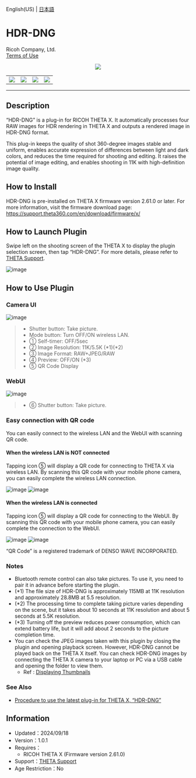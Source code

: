 English(US) | [日本語](README.ja.md)

# HDR-DNG
Ricoh Company, Ltd.  
[Terms of Use](https://theta360.com/en/legal/terms_of_use_plugins/)

<div align="center">
 <img src="assets/1.png">

 <table>
  <tr>
   <td><img src="../../resources/common/img/noimg.png"></td>
   <td><img src="../../resources/common/img/noimg.png"></td>
   <td><img src="../../resources/common/img/noimg.png"></td>
   <td><img src="../../resources/common/img/noimg.png"></td>
  </tr>
 </table>
</div>

***

## Description

“HDR-DNG” is a plug-in for RICOH THETA X. It automatically processes four RAW images for HDR rendering in THETA X and outputs a rendered image in HDR-DNG format.  
  
This plug-in keeps the quality of shot 360-degree images stable and uniform, enables accurate expression of differences between light and dark colors, and reduces the time required for shooting and editing. It raises the potential of image editing, and enables shooting in 11K with high-definition image quality.  

## How to Install

HDR-DNG is pre-installed on THETA X firmware version 2.61.0 or later. For more information, visit the firmware download page:  
https://support.theta360.com/en/download/firmware/x/  

## How to Launch Plugin

Swipe left on the shooting screen of the THETA X to display the plugin selection screen, then tap “HDR-DNG”. For more details, please refer to [THETA Support](https://support.theta360.com/en/manual/x/content/menu-plugin.html).  

![image](assets/plugin_1_launch.png)  

## How to Use Plugin

### Camera UI

![image](assets/plugin_2_camera_ui.png)  

> * Shutter button: Take picture.  
> * Mode button: Turn OFF/ON wireless LAN.  
> * ① Self-timer: OFF/5sec  
> * ② Image Resolution: 11K/5.5K (\*1)(\*2)  
> * ③ Image Format: RAW+JPEG/RAW  
> * ④ Preview: OFF/ON (\*3)  
> * ⑤ QR Code Display  

### WebUI

![image](assets/plugin_3_web_ui.png)  

> * ⑥ Shutter button: Take picture.  

### Easy connection with QR code

You can easily connect to the wireless LAN and the WebUI with scanning QR code.

#### When the wireless LAN is NOT connected  

Tapping icon ⑤ will display a QR code for connecting to THETA X via wireless LAN. By scanning this QR code with your mobile phone camera, you can easily complete the wireless LAN connection.  

![image](assets/plugin_4_tap_qr_icon_1.png) 
![image](assets/plugin_5_tap_qr_icon_2.png)  

#### When the wireless LAN is connected  

Tapping icon ⑤ will display a QR code for connecting to the WebUI. By scanning this QR code with your mobile phone camera, you can easily complete the connection to the WebUI.  

![image](assets/plugin_6_tap_qr_icon_3.png) 
![image](assets/plugin_7_tap_qr_icon_4.png)  

“QR Code” is a registered trademark of DENSO WAVE INCORPORATED.

### Notes

- Bluetooth remote control can also take pictures. To use it, you need to pair it in advance before starting the plugin.  
- (\*1) The file size of HDR-DNG is approximately 115MB at 11K resolution and approximately 28.8MB at 5.5 resolution.  
- (\*2) The processing time to complete taking picture varies depending on the scene, but it takes about 10 seconds at 11K resolution and about 5 seconds at 5.5K resolution.  
- (\*3) Turning off the preview reduces power consumption, which can extend battery life, but it will add about 2 seconds to the picture completion time.  
- You can check the JPEG images taken with this plugin by closing the plugin and opening playback screen. However, HDR-DNG cannot be played back on the THETA X itself. You can check HDR-DNG images by connecting the THETA X camera to your laptop or PC via a USB cable and opening the folder to view them.  
  - Ref : [Displaying Thumbnails](https://support.theta360.com/en/manual/x/content/playback/playback_01.html)

### See Also

- [Procedure to use the latest plug-in for THETA X, “HDR-DNG”](http://blog.ricoh360.com/en/howtouse-thetax-hdrdng-plugin)

## Information

* Updated：2024/09/18
* Version：1.0.1
* Requires：
  * RICOH THETA X (Firmware version 2.61.0)
* Support：[THETA Support](https://support-theta.ricoh360.com/)
* Age Restriction：No

[def]: "assets/"
